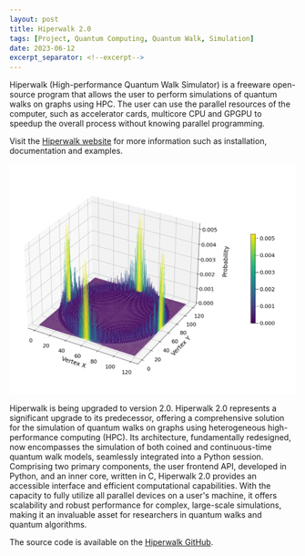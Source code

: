 ```yaml
---
layout: post
title: Hiperwalk 2.0
tags: [Project, Quantum Computing, Quantum Walk, Simulation]
date: 2023-06-12
excerpt_separator: <!--excerpt-->
---
```


Hiperwalk (High-performance Quantum Walk Simulator) is a
freeware open-source program that allows
the user to perform simulations of quantum walks on graphs using HPC.
The user can use the parallel resources of the computer,
such as accelerator cards, multicore CPU and GPGPU to
speedup the overall process without knowing parallel programming.

Visit the
<a href="https://hiperwalk.org/" target="_blank">Hiperwalk website</a>
for more information such as
installation, documentation and examples.

![Coined Quantum Walk simulation on diagonal lattice.](/assets/img/projects/hiperwalk-coined-diagonal-lattice.png)

<!--excerpt-->

Hiperwalk is being upgraded to version 2.0.
Hiperwalk 2.0 represents a significant upgrade to its predecessor,
offering a comprehensive solution for the simulation of quantum walks
on graphs using heterogeneous high-performance computing (HPC).
Its architecture, fundamentally redesigned,
now encompasses the simulation of both
coined and continuous-time quantum walk models,
seamlessly integrated into a Python session.
Comprising two primary components, the user frontend API,
developed in Python, and an inner core, written in C,
Hiperwalk 2.0 provides an accessible interface and
efficient computational capabilities.
With the capacity to fully utilize all
parallel devices on a user's machine,
it offers scalability and robust performance for complex,
large-scale simulations,
making it an invaluable asset for researchers in quantum walks and
quantum algorithms.

The source code is available on the
<a href="https://github.com/hiperwalk/hiperwalk/" target="_blank">
Hiperwalk GitHub</a>.
